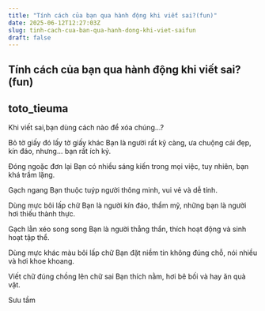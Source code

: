 ```yaml
---
title: "Tính cách của bạn qua hành động khi viết sai?(fun)"
date: 2025-06-12T12:27:03Z
slug: tinh-cach-cua-ban-qua-hanh-dong-khi-viet-saifun
draft: false
---
```


## Tính cách của bạn qua hành động khi viết sai?(fun)

## toto_tieuma

Khi viết sai,bạn dùng cách nào để xóa chúng...? 
 
Bỏ tờ giấy đó lấy tờ giấy khác
Bạn là người rất kỹ càng, ưa chuộng cái đẹp, kín đáo, nhưng... bạn rất ích kỷ.

Đóng ngoặc đơn lại
Bạn có nhiều sáng kiến trong mọi việc, tuy nhiên, bạn khá trầm lặng.

Gạch ngang
Bạn thuộc tuýp người thông minh, vui vẻ và dễ tính.

Dùng mực bôi lấp chữ
Bạn là người kín đáo, thẩm mỹ, những bạn là người hơi thiếu thành thực.

Gạch lằn xéo song song
Bạn là người thẳng thắn, thích hoạt động và sinh hoạt tập thể.

Dùng mực khác màu bôi lấp chữ
Bạn đặt niềm tin không đúng chỗ, nói nhiều và hơi khoe khoang.

Viết chữ đúng chồng lên chữ sai
Bạn thích nằm, hơi bê bối và hay ăn quà vặt.
 
Sưu tầm